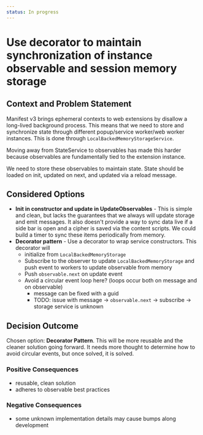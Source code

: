 ```yaml
---
status: In progress
---
```

# Use decorator to maintain synchronization of instance observable and session memory storage

## Context and Problem Statement

Manifest v3 brings ephemeral contexts to web extensions by disallow a long-lived background process.
This means that we need to store and synchronize state through different popup/service worker/web
worker instances. This is done through `LocalBackedMemoryStorageService`.

Moving away from StateService to observables has made this harder because observables are
fundamentally tied to the extension instance.

We need to store these observables to maintain state. State should be loaded on init, updated on
next, and updated via a reload message.

## Considered Options

- **Init in constructor and update in UpdateObservables** - This is simple and clean, but lacks the
  guarantees that we always will update storage and emit messages. It also doesn't provide a way to
  sync data live if a side bar is open and a cipher is saved via the content scripts. We could build
  a timer to sync these items periodically from memory.
- **Decorator pattern** - Use a decorator to wrap service constructors. This decorator will
  - initialize from `LocalBackedMemoryStorage`
  - Subscribe to the observer to update `LocalBackedMemoryStorage` and push event to workers to
    update observable from memory
  - Push `observable.next` on update event
  - Avoid a circular event loop here? (loops occur both on message and on observable)
    - message can be fixed with a guid
    - TODO: issue with message -> `observable.next` -> subscribe -> storage service is unknown

## Decision Outcome

Chosen option: **Decorator Pattern**. This will be more reusable and the cleaner solution going
forward. It needs more thought to determine how to avoid circular events, but once solved, it is
solved.

### Positive Consequences <!-- optional -->

- reusable, clean solution
- adheres to observable best practices

### Negative Consequences <!-- optional -->

- some unknown implementation details may cause bumps along development
